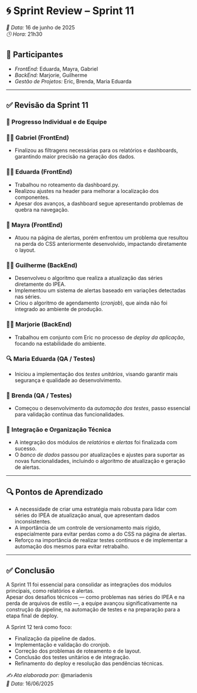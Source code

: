 # 🌀 Sprint Review – Sprint 11

*📅 Data:* 16 de junho de 2025  
*🕒 Hora:* 21h30  

## 👥 Participantes
- *FrontEnd:* Eduarda, Mayra, Gabriel  
- *BackEnd:* Marjorie, Guilherme  
- *Gestão de Projetos:* Eric, Brenda, Maria Eduarda

---

## ✅ Revisão da Sprint 11

### 🧠 Progresso Individual e de Equipe

### 👨‍💻 Gabriel (FrontEnd)
- Finalizou as filtragens necessárias para os relatórios e dashboards, garantindo maior precisão na geração dos dados.

### 👨‍🎨 Eduarda (FrontEnd)
- Trabalhou no roteamento da dashboard.py.
- Realizou ajustes na header para melhorar a localização dos componentes.
- Apesar dos avanços, a dashboard segue apresentando problemas de quebra na navegação.

### 🎨 Mayra (FrontEnd)
- Atuou na página de alertas, porém enfrentou um problema que resultou na perda do CSS anteriormente desenvolvido, impactando diretamente o layout.

### 👨‍💻 Guilherme (BackEnd)
- Desenvolveu o algoritmo que realiza a atualização das séries diretamente do IPEA.
- Implementou um sistema de alertas baseado em variações detectadas nas séries.
- Criou o algoritmo de agendamento (*cronjob*), que ainda não foi integrado ao ambiente de produção.

### 👩‍💻 Marjorie (BackEnd)
- Trabalhou em conjunto com Eric no processo de *deploy da aplicação*, focando na estabilidade do ambiente.

### 🔍 Maria Eduarda (QA / Testes)
- Iniciou a implementação dos *testes unitários*, visando garantir mais segurança e qualidade ao desenvolvimento.

### 🔧 Brenda (QA / Testes)
- Começou o desenvolvimento da *automação dos testes*, passo essencial para validação contínua das funcionalidades.

### 🧩 Integração e Organização Técnica
- A integração dos módulos de *relatórios* e *alertas* foi finalizada com sucesso.  
- O *banco de dados* passou por atualizações e ajustes para suportar as novas funcionalidades, incluindo o algoritmo de atualização e geração de alertas.

---

## 🔍 Pontos de Aprendizado

- A necessidade de criar uma estratégia mais robusta para lidar com séries do IPEA de atualização anual, que apresentam dados inconsistentes.
- A importância de um controle de versionamento mais rígido, especialmente para evitar perdas como a do CSS na página de alertas.
- Reforço na importância de realizar testes contínuos e de implementar a automação dos mesmos para evitar retrabalho.

---

## ✅ Conclusão

A Sprint 11 foi essencial para consolidar as integrações dos módulos principais, como relatórios e alertas.  
Apesar dos desafios técnicos — como problemas nas séries do IPEA e na perda de arquivos de estilo —, a equipe avançou significativamente na construção da pipeline, na automação de testes e na preparação para a etapa final de deploy.

A Sprint 12 terá como foco:  
- Finalização da pipeline de dados.  
- Implementação e validação do cronjob.  
- Correção dos problemas de roteamento e de layout.  
- Conclusão dos testes unitários e de integração.  
- Refinamento do deploy e resolução das pendências técnicas.  

*✍ Ata elaborada por:* @mariadenis  
*📆 Data:* 16/06/2025